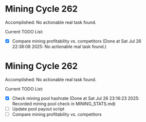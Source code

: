 # Mining Cycle 262

Accomplished: No actionable real task found.

Current TODO List:

- [x] Compare mining profitability vs. competitors  (Done at Sat Jul 26 22:38:08 2025: No actionable real task found.)

# Mining Cycle 262

Accomplished: No actionable real task found.

Current TODO List:

- [x] Check mining pool hashrate  (Done at Sat Jul 26 23:16:23 2025: Recorded mining pool check in MINING_STATS.md)
- [ ] Update pool payout script
- [ ] Compare mining profitability vs. competitors